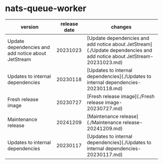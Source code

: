 # nats-queue-worker	


|version|release date|changes|
|---|---|---|
|Update dependencies and add notice about JetStream|20231023|[Update dependencies and add notice about JetStream](./Update dependencies and add notice about JetStream-20231023.md)|
|Updates to internal dependencies|20230118|[Updates to internal dependencies](./Updates to internal dependencies-20230118.md)|
|Fresh release image|20230727|[Fresh release image](./Fresh release image-20230727.md)|
|Maintenance release|20241209|[Maintenance release](./Maintenance release-20241209.md)|
|Updates to internal dependencies|20230117|[Updates to internal dependencies](./Updates to internal dependencies-20230117.md)|
